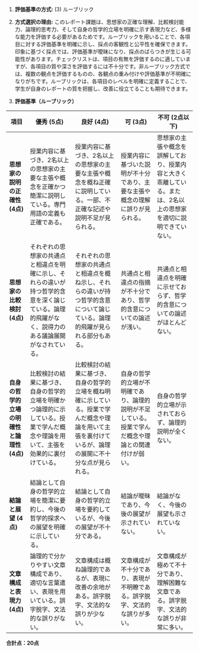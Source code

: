 1. **評価基準の方式:** (3) ルーブリック

2. **方式選択の理由:** このレポート課題は、思想家の正確な理解、比較検討能力、論理的思考力、そして自身の哲学的立場を明確に示す表現力など、多様な能力を評価する必要があるためです。ルーブリックを用いることで、各項目に対する評価基準を明確に示し、採点の客観性と公平性を確保できます。印象に基づく採点では、評価基準が曖昧になり、採点のばらつきが生じる可能性があります。チェックリストは、項目の有無を評価するのに適していますが、各項目の質や深さを評価するには不十分です。非ルーブリック方式では、複数の観点を評価するものの、各観点の重み付けや評価基準が不明確になりがちです。ルーブリックは、各項目のレベルを明確に定義することで、学生が自身のレポートの質を把握し、改善に役立てることも期待できます。


3. **評価基準（ルーブリック）**

| 項目 | 優秀 (5点) | 良好 (4点) | 可 (3点) | 不可 (2点以下) |
|---|---|---|---|---|
| **思想家の説明の正確性 (4点)** | 授業内容に基づき、2名以上の思想家の主要な主張や概念を正確かつ簡潔に説明している。専門用語の定義も正確である。 | 授業内容に基づき、2名以上の思想家の主要な主張や概念を概ね正確に説明している。一部、不正確な記述や説明不足が見られる。 | 授業内容に基づいた説明が不十分であり、主要な主張や概念の理解に誤りが見られる。 | 思想家の主張や概念を誤解しており、授業内容と大きく乖離している。または、2名以上の思想家を適切に説明できていない。 |
| **思想家の比較検討 (4点)** | それぞれの思想家の共通点と相違点を明確に示し、それらの違いが持つ哲学的含意を深く論じている。論理的飛躍がなく、説得力のある議論展開がなされている。 | それぞれの思想家の共通点と相違点を概ね示し、それらの違いが持つ哲学的含意について論じている。論理的飛躍が見られる部分もある。 | 共通点と相違点の指摘が不十分であり、哲学的含意についての論述が浅い。 | 共通点と相違点を明確に示せておらず、哲学的含意についての論述がほとんどない。 |
| **自身の哲学的立場の明確性と論理性 (4点)** | 比較検討の結果に基づき、自身の哲学的立場を明確かつ論理的に示している。授業で学んだ概念や理論を用いて、主張を効果的に裏付けている。 | 比較検討の結果に基づき、自身の哲学的立場を概ね明確に示している。授業で学んだ概念や理論を用いて主張を裏付けているが、論理の展開に不十分な点が見られる。 | 自身の哲学的立場が不明確であり、論理的説明が不足している。授業で学んだ概念や理論との関連付けが弱い。 | 自身の哲学的立場が示されておらず、論理的説明が全くない。 |
| **結論と展望 (4点)** | 結論として自身の哲学的立場を簡潔に要約し、今後の哲学的探求への展望を明確に示している。 | 結論として自身の哲学的立場を要約しているが、今後の展望が不十分である。 | 結論が曖昧であり、今後の展望が示されていない。 | 結論がなく、今後の展望も示されていない。 |
| **文章構成と表現力 (4点)** | 論理的で分かりやすい文章構成であり、適切な言葉遣い、表現を用いている。誤字脱字、文法的な誤りがない。 | 文章構成は概ね論理的であるが、表現に改善の余地がある。誤字脱字、文法的な誤りが少ない。 | 文章構成が不十分であり、表現が不明瞭である。誤字脱字、文法的な誤りが多い。 | 文章構成が極めて不十分であり、理解困難な文章である。誤字脱字、文法的な誤りが非常に多い。 |


**合計点：20点**
